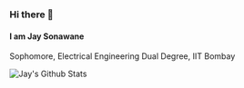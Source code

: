 ### Hi there 👋
#### I am Jay Sonawane  
Sophomore, Electrical Engineering Dual Degree, IIT Bombay

![Jay's Github Stats](https://github-readme-stats.vercel.app/api?username=jayson-310801&show_icons=true&theme=dark)

